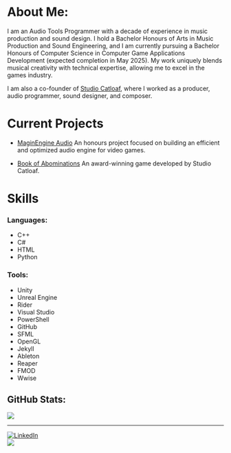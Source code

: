 # About Me:
I am an Audio Tools Programmer with a decade of experience in music production and sound design. 
I hold a Bachelor Honours of Arts in Music Production and Sound Engineering, and I am currently 
pursuing a Bachelor Honours of Computer Science in Computer Game Applications Development 
(expected completion in May 2025). My work uniquely blends musical creativity with technical 
expertise, allowing me to excel in the games industry.

I am also a co-founder of [Studio Catloaf](https://janhuss.github.io/posts/The-Founding-of-Studio-Catloaf/), where I 
worked as a producer, audio programmer, sound designer, and composer.

# Current Projects

- [MaginEngine Audio](https://janhuss.github.io/posts/Building-an-Audio-Engine/)
An honours project focused on building an efficient and optimized audio engine for video games.

- [Book of Abominations](https://janhuss.github.io/posts/Dare-Academy-2023/)
An award-winning game developed by Studio Catloaf.


# Skills

### Languages:

- C++
- C#
- HTML
- Python

### Tools:

- Unity
- Unreal Engine
- Rider
- Visual Studio
- PowerShell
- GitHub
- SFML
- OpenGL
- Jekyll
- Ableton
- Reaper
- FMOD
- Wwise



## GitHub Stats:
![](https://github-readme-stats.vercel.app/api/top-langs/?username=JanHuss&theme=default&hide_border=false&include_all_commits=true&count_private=true&layout=compact)

---
[![LinkedIn](https://img.shields.io/badge/LinkedIn-%230077B5.svg?logo=linkedin&logoColor=white)](https://linkedin.com/in/https://www.linkedin.com/in/janhuss/)<br> [![](https://visitcount.itsvg.in/api?id=JanHuss&icon=0&color=1)](https://visitcount.itsvg.in)
